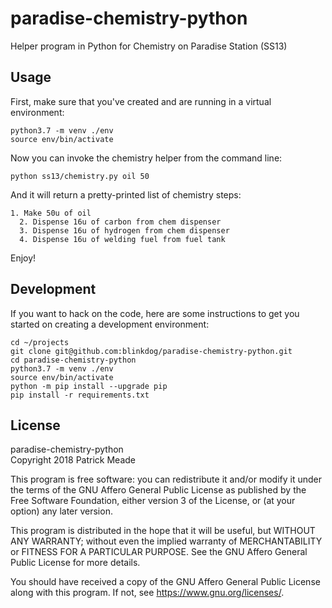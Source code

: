 # paradise-chemistry-python
Helper program in Python for Chemistry on Paradise Station (SS13)

## Usage
First, make sure that you've created and are running in a virtual environment:

    python3.7 -m venv ./env
    source env/bin/activate

Now you can invoke the chemistry helper from the command line:

    python ss13/chemistry.py oil 50

And it will return a pretty-printed list of chemistry steps:

    1. Make 50u of oil
      2. Dispense 16u of carbon from chem dispenser
      3. Dispense 16u of hydrogen from chem dispenser
      4. Dispense 16u of welding fuel from fuel tank

Enjoy!

## Development
If you want to hack on the code, here are some instructions to
get you started on creating a development environment:

    cd ~/projects
    git clone git@github.com:blinkdog/paradise-chemistry-python.git
    cd paradise-chemistry-python
    python3.7 -m venv ./env
    source env/bin/activate
    python -m pip install --upgrade pip
    pip install -r requirements.txt

## License
paradise-chemistry-python  
Copyright 2018 Patrick Meade

This program is free software: you can redistribute it and/or modify
it under the terms of the GNU Affero General Public License as published
by the Free Software Foundation, either version 3 of the License, or
(at your option) any later version.

This program is distributed in the hope that it will be useful,
but WITHOUT ANY WARRANTY; without even the implied warranty of
MERCHANTABILITY or FITNESS FOR A PARTICULAR PURPOSE.  See the
GNU Affero General Public License for more details.

You should have received a copy of the GNU Affero General Public License
along with this program.  If not, see <https://www.gnu.org/licenses/>.
